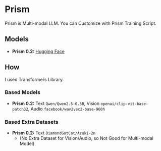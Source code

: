 # Prism
Prism is Multi-modal LLM. You can Customize with Prism Training Script.

## Models
- **Prism 0.2:** [Hugging Face](https://huggingface.co/collections/DiamondGotCat/prism-67cf2f099148148b86de0a08)

## How
I used Transformers Library.

### Based Models
- **Prism 0.2:** Text `Qwen/Qwen2.5-0.5B`,  Vision `openai/clip-vit-base-patch32`, Audio `facebook/wav2vec2-base-960h`

### Based Extra Datasets
- **Prism 0.2:** Text `DiamondGotCat/Azuki-2n`
    - (No Extra Dataset for Vision/Audio, so Not Good for Multi-modal Model)
